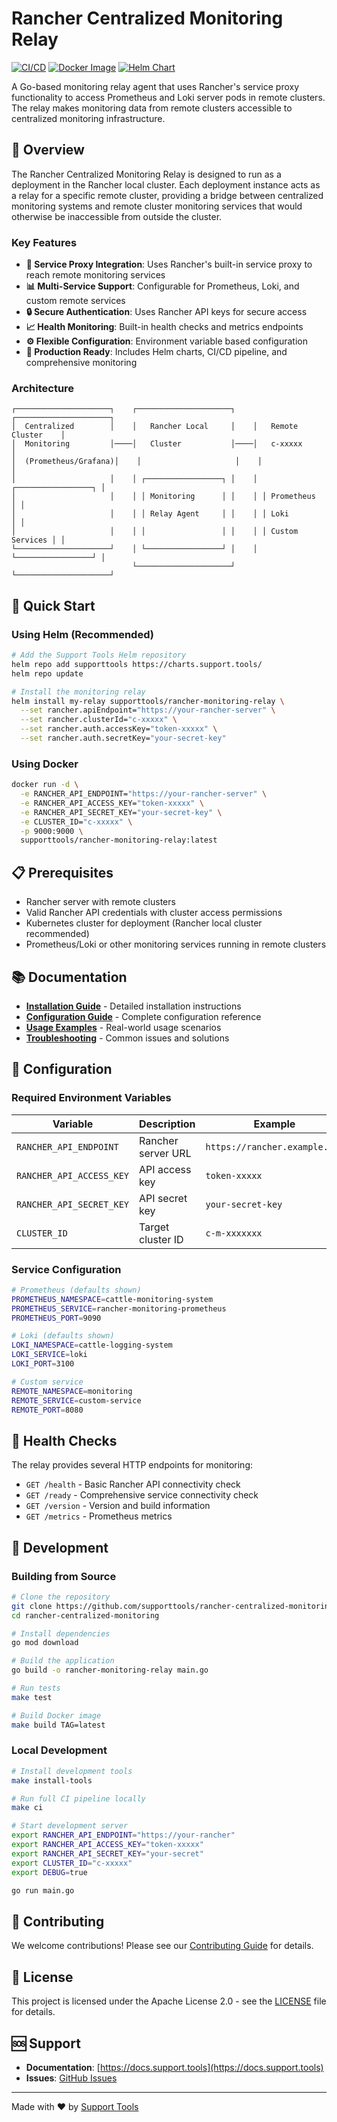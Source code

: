 # Rancher Centralized Monitoring Relay

[![CI/CD](https://github.com/supporttools/rancher-centralized-monitoring/workflows/CI%2FCD%20-%20v0.3/badge.svg)](https://github.com/supporttools/rancher-centralized-monitoring/actions)
[![Docker Image](https://img.shields.io/docker/pulls/supporttools/rancher-monitoring-relay.svg)](https://hub.docker.com/r/supporttools/rancher-monitoring-relay)
[![Helm Chart](https://img.shields.io/badge/helm-chart-blue.svg)](https://charts.support.tools/)

A Go-based monitoring relay agent that uses Rancher's service proxy functionality to access Prometheus and Loki server pods in remote clusters. The relay makes monitoring data from remote clusters accessible to centralized monitoring infrastructure.

## 🎯 Overview

The Rancher Centralized Monitoring Relay is designed to run as a deployment in the Rancher local cluster. Each deployment instance acts as a relay for a specific remote cluster, providing a bridge between centralized monitoring systems and remote cluster monitoring services that would otherwise be inaccessible from outside the cluster.

### Key Features

- **🔗 Service Proxy Integration**: Uses Rancher's built-in service proxy to reach remote monitoring services
- **📊 Multi-Service Support**: Configurable for Prometheus, Loki, and custom remote services
- **🔒 Secure Authentication**: Uses Rancher API keys for secure access
- **📈 Health Monitoring**: Built-in health checks and metrics endpoints
- **⚙️ Flexible Configuration**: Environment variable based configuration
- **🚀 Production Ready**: Includes Helm charts, CI/CD pipeline, and comprehensive monitoring

### Architecture

```
┌─────────────────────┐    ┌─────────────────────┐    ┌─────────────────────┐
│  Centralized        │    │   Rancher Local     │    │   Remote Cluster    │
│  Monitoring         │────│   Cluster           │────│   c-xxxxx           │
│  (Prometheus/Grafana)│    │                     │    │                     │
│                     │    │ ┌─────────────────┐ │    │ ┌─────────────────┐ │
│                     │    │ │ Monitoring      │ │    │ │ Prometheus      │ │
│                     │    │ │ Relay Agent     │ │    │ │ Loki            │ │
│                     │    │ │                 │ │    │ │ Custom Services │ │
└─────────────────────┘    │ └─────────────────┘ │    │ └─────────────────┘ │
                           └─────────────────────┘    └─────────────────────┘
```

## 🚀 Quick Start

### Using Helm (Recommended)

```bash
# Add the Support Tools Helm repository
helm repo add supporttools https://charts.support.tools/
helm repo update

# Install the monitoring relay
helm install my-relay supporttools/rancher-monitoring-relay \
  --set rancher.apiEndpoint="https://your-rancher-server" \
  --set rancher.clusterId="c-xxxxx" \
  --set rancher.auth.accessKey="token-xxxxx" \
  --set rancher.auth.secretKey="your-secret-key"
```

### Using Docker

```bash
docker run -d \
  -e RANCHER_API_ENDPOINT="https://your-rancher-server" \
  -e RANCHER_API_ACCESS_KEY="token-xxxxx" \
  -e RANCHER_API_SECRET_KEY="your-secret-key" \
  -e CLUSTER_ID="c-xxxxx" \
  -p 9000:9000 \
  supporttools/rancher-monitoring-relay:latest
```

## 📋 Prerequisites

- Rancher server with remote clusters
- Valid Rancher API credentials with cluster access permissions
- Kubernetes cluster for deployment (Rancher local cluster recommended)
- Prometheus/Loki or other monitoring services running in remote clusters

## 📚 Documentation

- **[Installation Guide](docs/installation.md)** - Detailed installation instructions
- **[Configuration Guide](docs/configuration.md)** - Complete configuration reference
- **[Usage Examples](docs/usage.md)** - Real-world usage scenarios
- **[Troubleshooting](docs/troubleshooting.md)** - Common issues and solutions

## 🔧 Configuration

### Required Environment Variables

| Variable | Description | Example |
|----------|-------------|---------|
| `RANCHER_API_ENDPOINT` | Rancher server URL | `https://rancher.example.com` |
| `RANCHER_API_ACCESS_KEY` | API access key | `token-xxxxx` |
| `RANCHER_API_SECRET_KEY` | API secret key | `your-secret-key` |
| `CLUSTER_ID` | Target cluster ID | `c-m-xxxxxxx` |

### Service Configuration

```bash
# Prometheus (defaults shown)
PROMETHEUS_NAMESPACE=cattle-monitoring-system
PROMETHEUS_SERVICE=rancher-monitoring-prometheus
PROMETHEUS_PORT=9090

# Loki (defaults shown)
LOKI_NAMESPACE=cattle-logging-system
LOKI_SERVICE=loki
LOKI_PORT=3100

# Custom service
REMOTE_NAMESPACE=monitoring
REMOTE_SERVICE=custom-service
REMOTE_PORT=8080
```

## 🏥 Health Checks

The relay provides several HTTP endpoints for monitoring:

- `GET /health` - Basic Rancher API connectivity check
- `GET /ready` - Comprehensive service connectivity check
- `GET /version` - Version and build information
- `GET /metrics` - Prometheus metrics

## 🔨 Development

### Building from Source

```bash
# Clone the repository
git clone https://github.com/supporttools/rancher-centralized-monitoring
cd rancher-centralized-monitoring

# Install dependencies
go mod download

# Build the application
go build -o rancher-monitoring-relay main.go

# Run tests
make test

# Build Docker image
make build TAG=latest
```

### Local Development

```bash
# Install development tools
make install-tools

# Run full CI pipeline locally
make ci

# Start development server
export RANCHER_API_ENDPOINT="https://your-rancher"
export RANCHER_API_ACCESS_KEY="token-xxxxx"
export RANCHER_API_SECRET_KEY="your-secret"
export CLUSTER_ID="c-xxxxx"
export DEBUG=true

go run main.go
```

## 🤝 Contributing

We welcome contributions! Please see our [Contributing Guide](CONTRIBUTING.md) for details.

## 📄 License

This project is licensed under the Apache License 2.0 - see the [LICENSE](LICENSE) file for details.

## 🆘 Support

- **Documentation**: [https://docs.support.tools](https://docs.support.tools)
- **Issues**: [GitHub Issues](https://github.com/supporttools/rancher-centralized-monitoring/issues)

---

Made with ❤️ by [Support Tools](https://support.tools)
